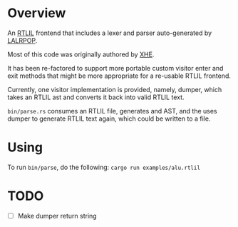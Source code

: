 # Overview

An [RTLIL](https://github.com/YosysHQ/yosys/blob/master/kernel/rtlil.h)
frontend that includes a lexer and parser auto-generated by
[LALRPOP](https://github.com/lalrpop/lalrpop).

Most of this code was originally authored by 
[XHE](https://github.com/xhebox/rtlil-rs).

It has been re-factored to support more portable custom visitor
enter and exit methods that might be more appropriate for a re-usable
RTLIL frontend.

Currently, one visitor implementation is provided, namely, dumper, which takes an RTLIL ast and converts it back into valid RTLIL text.

``bin/parse.rs`` consumes an RTLIL file, generates and AST, and the uses
dumper to generate RTLIL text again, which could be written to a file.

# Using
To run ``bin/parse``, do the following:
``cargo run examples/alu.rtlil``

# TODO
 - [ ] Make dumper return string